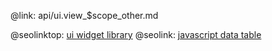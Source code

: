 @link: api/ui.view_$scope_other.md

@seolinktop: [ui widget library](https://webix.com)
@seolink: [javascript data table](https://webix.com/widget/datatable/)